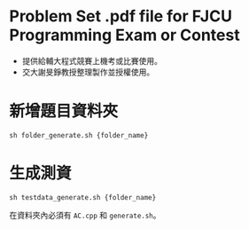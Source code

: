 # Problem Set .pdf file for FJCU Programming Exam or Contest
* 提供給輔大程式競賽上機考或比賽使用。
* 交大謝旻錚教授整理製作並授權使用。

# 新增題目資料夾
```
sh folder_generate.sh {folder_name}
```

# 生成測資
```
sh testdata_generate.sh {folder_name}
```

在資料夾內必須有 `AC.cpp` 和 `generate.sh`。